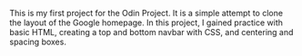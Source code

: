 This is my first project for the Odin Project. It is a simple attempt to clone the layout of the Google homepage. In this project, I gained practice with basic HTML, creating a top and bottom navbar with CSS, and centering and spacing boxes. 
